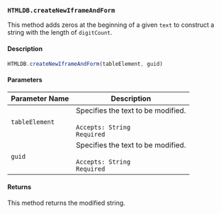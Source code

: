 ### `HTMLDB.createNewIframeAndForm`

This method adds zeros at the beginning of a given `text` to construct a string with the length of `digitCount`.

#### Description

```javascript
HTMLDB.createNewIframeAndForm(tableElement, guid)
```

#### Parameters

| Parameter Name             | Description                               |
| -------------------------- | ----------------------------------------- |
| `tableElement` | Specifies the text to be modified.<br><br>`Accepts: String`<br>`Required` |
| `guid` | Specifies the text to be modified.<br><br>`Accepts: String`<br>`Required` |

#### Returns

This method returns the modified string.